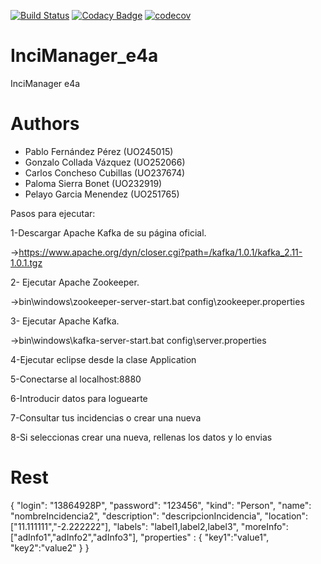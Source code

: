 
[![Build Status](https://travis-ci.org/Arquisoft/InciManager_e4a.svg?branch=master)](https://travis-ci.org/Arquisoft/InciManager_e4a)
[![Codacy Badge](https://api.codacy.com/project/badge/Grade/f2f0d0b009384c8aba7deacb39b7b541)](https://www.codacy.com/app/Llambi/InciManager_e4a?utm_source=github.com&amp;utm_medium=referral&amp;utm_content=Arquisoft/InciManager_e4a&amp;utm_campaign=Badge_Grade)
[![codecov](https://codecov.io/gh/Arquisoft/InciManager_e4a/branch/master/graph/badge.svg)](https://codecov.io/gh/Arquisoft/InciManager_e4a)


# InciManager_e4a
InciManager e4a


# Authors

- Pablo Fernández Pérez (UO245015)
- Gonzalo Collada Vázquez (UO252066)
- Carlos Concheso Cubillas (UO237674)
- Paloma Sierra Bonet (UO232919)
- Pelayo Garcia Menendez (UO251765)

Pasos para ejecutar:

1-Descargar Apache Kafka de su página oficial.

  ->https://www.apache.org/dyn/closer.cgi?path=/kafka/1.0.1/kafka_2.11-1.0.1.tgz

2- Ejecutar Apache Zookeeper.

  ->bin\windows\zookeeper-server-start.bat config\zookeeper.properties

3- Ejecutar Apache Kafka.

  ->bin\windows\kafka-server-start.bat config\server.properties

4-Ejecutar eclipse desde la clase Application

5-Conectarse al localhost:8880

6-Introducir datos para loguearte

7-Consultar tus incidencias o crear una nueva

8-Si seleccionas crear una nueva, rellenas los datos y lo envias


# Rest

{
	"login": "13864928P",
	"password": "123456",
  	"kind": "Person",
	"name": "nombreIncidencia2",
	"description": "descripcionIncidencia",
	"location": ["11.111111","-2.222222"],
	"labels": "label1,label2,label3",
   	"moreInfo": ["adInfo1","adInfo2","adInfo3"],
    "properties" : {
      "key1":"value1",
      "key2":"value2"
    }
}

